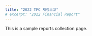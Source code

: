 ```yaml
---
title: "2022 TFC 재정보고"
# excerpt: "2022 Financial Report"
---
```


This is a sample reports collection page.
